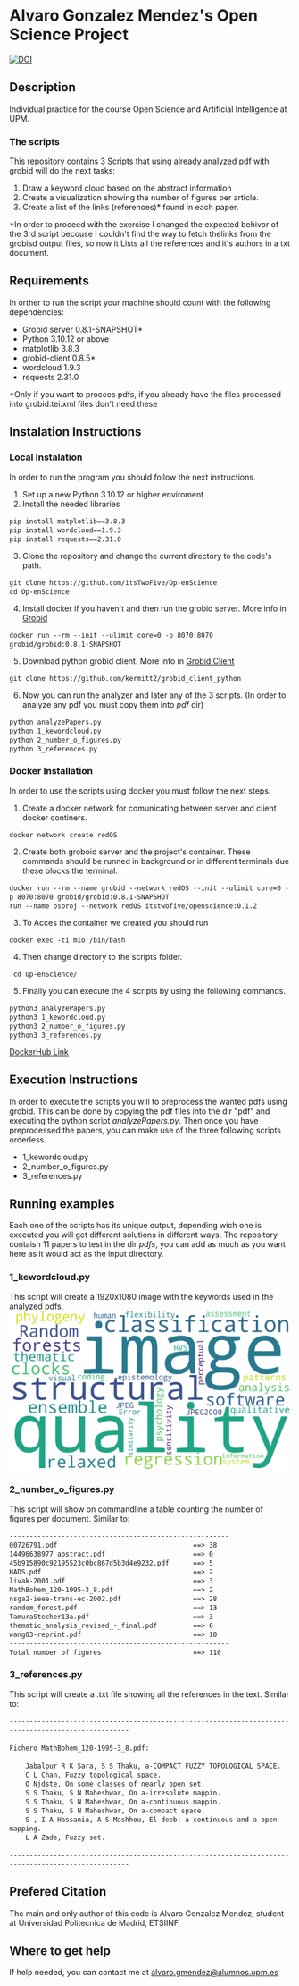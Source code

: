 # Alvaro Gonzalez Mendez's Open Science Project
[![DOI](https://zenodo.org/badge/DOI/10.5281/zenodo.10782920.svg)](https://doi.org/10.5281/zenodo.10782920)
## Description
Individual practice for the course Open Science and Artificial Intelligence at UPM.
### The scripts
This repository contains 3 Scripts that using already analyzed pdf with grobid will do the next tasks:
1. Draw a keyword cloud based on the abstract information
2. Create a visualization showing the number of figures per article.
3. Create a list of the links (references)* found in each paper.

*In order to proceed with the exercise I changed the expected behivor of the 3rd script becouse I couldn't find the way to fetch thelinks from the grobisd output files, so now it Lists all the references and it's authors in a txt document.
## Requirements
In orther to run the script your machine should count with the following dependencies:
- Grobid server 0.8.1-SNAPSHOT*
- Python 3.10.12 or above
- matplotlib 3.8.3
- grobid-client 0.8.5*
- wordcloud 1.9.3
- requests 2.31.0

*Only if you want to procces pdfs, if you already have the files processed into grobid.tei.xml files don't need these
## Instalation Instructions

### Local Instalation

In order to run the program you should follow the next instructions.
1. Set up a new Python 3.10.12 or higher enviroment
2. Install the needed libraries
```
pip install matplotlib==3.8.3
pip install wordcloud==1.9.3
pip install requests==2.31.0
```
3. Clone the repository and change the current directory to the code's path.
```
git clone https://github.com/itsTwoFive/Op-enScience
cd Op-enScience
```
4. Install docker if you haven't and then run the grobid server. More info in [Grobid](https://github.com/kermitt2/grobid) 
```
docker run --rm --init --ulimit core=0 -p 8070:8070 grobid/grobid:0.8.1-SNAPSHOT
```
5. Download python grobid client. More info in [Grobid Client](https://github.com/kermitt2/grobid_client_python)
```
git clone https://github.com/kermitt2/grobid_client_python
```
6. Now you can run the analyzer and later any of the 3 scripts. (In order to analyze any pdf you must copy them into *pdf* dir)
```
python analyzePapers.py
python 1_kewordcloud.py
python 2_number_o_figures.py
python 3_references.py
```

### Docker Installation
In order to use the scripts using docker you must follow the next steps.
1. Create a docker network for comunicating between server and client docker continers.
```
docker network create redOS
```
2. Create both groboid server and the project's container. These commands should be runned in background or in different terminals due these blocks the terminal.
```
docker run --rm --name grobid --network redOS --init --ulimit core=0 -p 8070:8070 grobid/grobid:0.8.1-SNAPSHOT
run --name osproj --network redOS itstwofive/openscience:0.1.2
```
3. To Acces the container we created you should run
```
docker exec -ti mio /bin/bash
```
4. Then change directory to the scripts folder.
```
 cd Op-enScience/
```
5. Finally you can execute the 4 scripts by using the following commands.
```
python3 analyzePapers.py
python3 1_kewordcloud.py
python3 2_number_o_figures.py
python3 3_references.py
```
[DockerHub Link](https://hub.docker.com/repository/docker/itstwofive/openscience/general)
## Execution Instructions
In order to execute the scripts you will to preprocess the wanted pdfs using grobid. This can be done by copying the pdf files into the dir "pdf" and executing the python script *analyzePapers.py*.
Then once you have preprocessed the papers, you can make use of the three following scripts orderless.
- 1_kewordcloud.py
- 2_number_o_figures.py
- 3_references.py
## Running examples
Each one of the scripts has its unique output, depending wich one is executed you will get different solutions in different ways. The repository contaisn 11 papers to test in the dir *pdfs*, you can add as much as you want here as it would act as the input directory.
### 1_kewordcloud.py
This script will create a 1920x1080 image with the keywords used in the analyzed pdfs.
![WordCloud](https://github.com/itsTwoFive/Op-enScience/blob/main/wordcloudexample.png)
### 2_number_o_figures.py
This script will show on commandline a table counting the number of figures per document. Similar to:
```
-------------------------------------------------------
00726791.pdf                                  ==> 38
14496638977 abstract.pdf                      ==> 0
45b915890c92195523c0bc867d5b3d4e9232.pdf      ==> 5
HADS.pdf                                      ==> 2
livak-2001.pdf                                ==> 3
MathBohem_120-1995-3_8.pdf                    ==> 2
nsga2-ieee-trans-ec-2002.pdf                  ==> 28
random_forest.pdf                             ==> 13
TamuraStecher13a.pdf                          ==> 3
thematic_analysis_revised_-_final.pdf         ==> 6
wang03-reprint.pdf                            ==> 10
-------------------------------------------------------
Total number of figures                       ==> 110
```
### 3_references.py
This script will create a .txt file showing all the references in the text. Similar to:

```
----------------------------------------------------------------------------------------------------

Fichero MathBohem_120-1995-3_8.pdf:

	Jabalpur R K Sara, S S Thaku, a-COMPACT FUZZY TOPOLOGICAL SPACE.
	C L Chan, Fuzzy topological space.
	O Njdste, On some classes of nearly open set.
	S S Thaku, S N Maheshwar, On a-irresolute mappin.
	S S Thaku, S N Maheshwar, On a-continuous mappin.
	S S Thaku, S N Maheshwar, On a-compact space.
	S , I A Hassania, A S Mashhou, El-deeb: a-continuous and a-open mapping.
	L A Zade, Fuzzy set.

----------------------------------------------------------------------------------------------------
```

## Prefered Citation
The main and only author of this code is Alvaro Gonzalez Mendez, student at Universidad Politecnica de Madrid, ETSIINF
## Where to get help
If help needed, you can contact me at alvaro.gmendez@alumnos.upm.es
